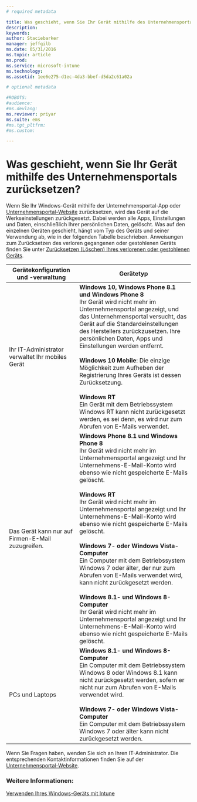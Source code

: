 ```yaml
---
# required metadata

title: Was geschieht, wenn Sie Ihr Gerät mithilfe des Unternehmensportals zurücksetzen? | Microsoft Intune
description:
keywords:
author: Staciebarker
manager: jeffgilb
ms.date: 05/31/2016
ms.topic: article
ms.prod:
ms.service: microsoft-intune
ms.technology:
ms.assetid: 1ee6e275-d1ec-4da3-bbef-d5da2c61a02a

# optional metadata

#ROBOTS:
#audience:
#ms.devlang:
ms.reviewer: priyar
ms.suite: ems
#ms.tgt_pltfrm:
#ms.custom:

---
```



# Was geschieht, wenn Sie Ihr Gerät mithilfe des Unternehmensportals zurücksetzen?

Wenn Sie Ihr Windows-Gerät mithilfe der Unternehmensportal-App oder [Unternehmensportal-Website](reset-your-device-cpwebsite.md) zurücksetzen, wird das Gerät auf die Werkseinstellungen zurückgesetzt. Dabei werden alle Apps, Einstellungen und Daten, einschließlich Ihrer persönlichen Daten, gelöscht. Was auf den einzelnen Geräten geschieht, hängt vom Typ des Geräts und seiner Verwendung ab, wie in der folgenden Tabelle beschrieben. Anweisungen zum Zurücksetzen des verloren gegangenen oder gestohlenen Geräts finden Sie unter [Zurücksetzen (Löschen) Ihres verlorenen oder gestohlenen Geräts](reset-erase-your-lost-or-stolen-device-windows.md).

|Gerätekonfiguration und -verwaltung|Gerätetyp|
|---------------------------------------|---------------|
|Ihr IT-Administrator verwaltet Ihr mobiles Gerät|**Windows 10, Windows Phone 8.1 und Windows Phone 8**</br>Ihr Gerät wird nicht mehr im Unternehmensportal angezeigt, und das Unternehmensportal versucht, das Gerät auf die Standardeinstellungen des Herstellers zurückzusetzen. Ihre persönlichen Daten, Apps und Einstellungen werden entfernt. <br /><br />**Windows 10 Mobile**: Die einzige Möglichkeit zum Aufheben der Registrierung Ihres Geräts ist dessen Zurücksetzung.<br /><br />**Windows RT**<br />Ein Gerät mit dem Betriebssystem Windows RT kann nicht zurückgesetzt werden, es sei denn, es wird nur zum Abrufen von E-Mails verwendet.|
|Das Gerät kann nur auf Firmen-E-Mail zuzugreifen.|**Windows Phone 8.1 und Windows Phone 8**<br />Ihr Gerät wird nicht mehr im Unternehmensportal angezeigt und Ihr Unternehmens-E-Mail-Konto wird ebenso wie nicht gespeicherte E-Mails gelöscht.<br /><br />**Windows RT**<br />Ihr Gerät wird nicht mehr im Unternehmensportal angezeigt und Ihr Unternehmens-E-Mail-Konto wird ebenso wie nicht gespeicherte E-Mails gelöscht.<br /><br />**Windows 7- oder Windows Vista-Computer**<br />Ein Computer mit dem Betriebssystem Windows 7 oder älter, der nur zum Abrufen von E-Mails verwendet wird, kann nicht zurückgesetzt werden.<br /><br />**Windows 8.1- und Windows 8-Computer**<br />Ihr Gerät wird nicht mehr im Unternehmensportal angezeigt und Ihr Unternehmens-E-Mail-Konto wird ebenso wie nicht gespeicherte E-Mails gelöscht.|
|PCs und Laptops|**Windows 8.1- und Windows 8-Computer**<br />Ein Computer mit dem Betriebssystem Windows 8 oder Windows 8.1 kann nicht zurückgesetzt werden, sofern er nicht nur zum Abrufen von E-Mails verwendet wird.<br /><br />**Windows 7- oder Windows Vista-Computer**<br />Ein Computer mit dem Betriebssystem Windows 7 oder älter kann nicht zurückgesetzt werden.|

Wenn Sie Fragen haben, wenden Sie sich an Ihren IT-Administrator. Die entsprechenden Kontaktinformationen finden Sie auf der [Unternehmensportal-Website](http://portal.manage.microsoft.com).

### Weitere Informationen:
[Verwenden Ihres Windows-Geräts mit Intune](using-your-windows-device-with-intune.md)

<!--HONumber=Jun16_HO2-->



